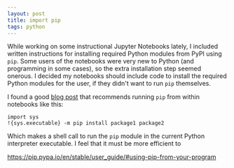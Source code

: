 ```yaml
---
layout: post
title: import pip
tags: python
---
```


While working on some instructional Jupyter Notebooks lately, I included written instructions for installing required Python modules from PyPI using `pip`.  Some users of the notebooks were very new to Python (and programming in some cases), so the extra installation step seemed onerous.  I decided my notebooks should include code to install the required Python modules for the user, if they didn't want to run `pip` themselves.

I found a good [blog post](https://jakevdp.github.io/blog/2017/12/05/installing-python-packages-from-jupyter/) that recommends running `pip` from within notebooks like this:

```
import sys
!{sys.executable} -m pip install package1 package2
```

Which makes a shell call to run the `pip` module in the current Python interpreter executable.  I feel that it must be more efficient to 

https://pip.pypa.io/en/stable/user_guide/#using-pip-from-your-program
